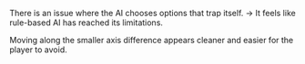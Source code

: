 There is an issue where the AI chooses options that trap itself.
-> It feels like rule-based AI has reached its limitations.

Moving along the smaller axis difference appears cleaner and easier for the player to avoid.